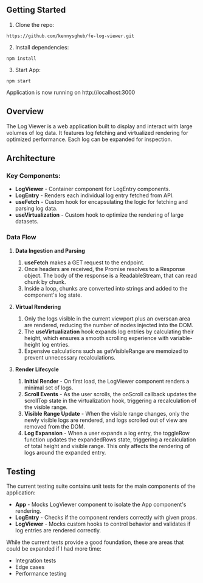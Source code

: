 ## Getting Started

1. Clone the repo:
```
https://github.com/kennysghub/fe-log-viewer.git
```
2. Install dependencies:

```
npm install

```

3. Start App:

```
npm start
```

Application is now running on http://localhost:3000 

## Overview

The Log Viewer is a web application built to display and interact with large volumes of log data. It features log fetching and virtualized rendering for optimized performance. Each log can be expanded for inspection. 

## Architecture

### Key Components:

* **LogViewer** - Container component for LogEntry components.
* **LogEntry** - Renders each individual log entry fetched from API.
* **useFetch** - Custom hook for encapsulating the logic for fetching and parsing log data.
* **useVirtualization** - Custom hook to optimize the rendering of large datasets.

### Data Flow

1. **Data Ingestion and Parsing**
   1. **useFetch** makes a GET request to the endpoint.
   2. Once headers are received, the Promise resolves to a Response object. The body of the response is a ReadableStream, that can read chunk by chunk.
   3. Inside a loop, chunks are converted into strings and added to the component's log state.

2. **Virtual Rendering**
   1. Only the logs visible in the current viewport plus an overscan area are rendered, reducing the number of nodes injected into the DOM.
   2. The **useVirtualization** hook expands log entries by calculating their height, which ensures a smooth scrolling experience with variable-height log entries.
   3. Expensive calculations such as getVisibleRange are memoized to prevent unnecessary recalculations.

3. **Render Lifecycle**
   1. **Initial Render** - On first load, the LogViewer component renders a minimal set of logs.
   2. **Scroll Events** - As the user scrolls, the onScroll callback updates the scrollTop state in the virtualization hook, triggering a recalculation of the visible range.
   3. **Visible Range Update** - When the visible range changes, only the newly visible logs are rendered, and logs scrolled out of view are removed from the DOM.
   4. **Log Expansion** - When a user expands a log entry, the toggleRow function updates the expandedRows state, triggering a recalculation of total height and visible range. This only affects the rendering of logs around the expanded entry.

## Testing

The current testing suite contains unit tests for the main components of the application:

* **App** - Mocks LogViewer component to isolate the App component's rendering.
* **LogEntry** - Checks if the component renders correctly with given props.
* **LogViewer** - Mocks custom hooks to control behavior and validates if log entries are rendered correctly.

While the current tests provide a good foundation, these are areas that could be expanded if I had more time:

* Integration tests 
* Edge cases
* Performance testing
